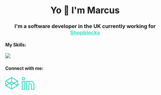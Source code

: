 <h1 align="center">Yo 👋 I'm Marcus</h1>
<h3 align="center">
  I'm a software developer in the UK currently working for 
  <a href="https://www.shopblocks.com" style="color: #3fdec4;">Shopblocks</a>
</h3>

<h4 align="left">My Skills:</h3>
<a href="https://skillicons.dev">
  <img src="https://skillicons.dev/icons?i=angular,js,jquery,vue,html,bootstrap,php,laravel,css,scss,docker,git,mysql,redis&perline=7&theme=light" />
</a>

<h4 align="left">Connect with me:</h3>
<p align="left">
  <a href="https://codepen.io/marcus-nightingale" target="_blank">
    <img align="center" src="https://raw.githubusercontent.com/Marcus-Nightingale/Marcus-Nightingale/main/codepen.svg" alt="marcus-nightingale" height="40" width="40" />   </a>
  &nbsp;
  <a href="https://linkedin.com/in/marcus-nightingale-bb4207140" target="_blank">
    <img align="center" src="https://raw.githubusercontent.com/Marcus-Nightingale/Marcus-Nightingale/main/linkedin.svg" alt="marcus-nightingale-bb4207140" height="40" width="40" />     
  </a>
</p>
<br />

<!-- [![Marcus's GitHub stats](https://github-readme-stats.vercel.app/api?username=Marcus-Nightingale&hide=stars,issues&count_private=true)](https://github.com/anuraghazra/github-readme-stats)

[![Top Langs](https://github-readme-stats.vercel.app/api/top-langs/?username=Marcus-Nightingale&count_private=true&langs_count=5&layout=compact)](https://github.com/anuraghazra/github-readme-stats) -->
